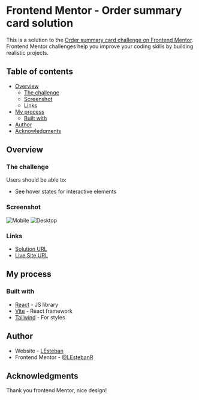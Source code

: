 # Frontend Mentor - Order summary card solution

This is a solution to the [Order summary card challenge on Frontend Mentor](https://www.frontendmentor.io/challenges/order-summary-component-QlPmajDUj). Frontend Mentor challenges help you improve your coding skills by building realistic projects.

## Table of contents

- [Overview](#overview)
  - [The challenge](#the-challenge)
  - [Screenshot](#screenshot)
  - [Links](#links)
- [My process](#my-process)
  - [Built with](#built-with)
- [Author](#author)
- [Acknowledgments](#acknowledgments)

## Overview

### The challenge

Users should be able to:

- See hover states for interactive elements

### Screenshot

![Mobile](./public/Screenshot-mobile.png)
![Desktop](./public/Screenshot-desktop.png)

### Links

- [Solution URL](https://github.com/LEstebanR/FM_order_summary_component)
- [Live Site URL](https://fm-order-summary-component-seven.vercel.app/)

## My process

### Built with

- [React](https://reactjs.org/) - JS library
- [Vite](https://vitejs.dev/) - React framework
- [Tailwind](https://tailwindcss.com/) - For styles

## Author

- Website - [LEsteban](https://www.lesteban.dev/)
- Frontend Mentor - [@LEstebanR](https://www.frontendmentor.io/profile/LEstebanR)

## Acknowledgments

Thank you frontend Mentor, nice design!
